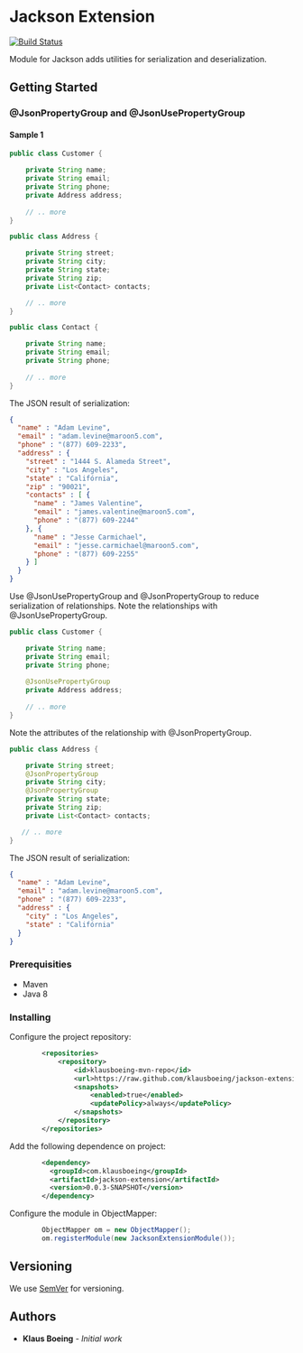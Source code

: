 # Jackson Extension
[![Build Status](https://travis-ci.org/klausboeing/jackson-extension.svg?branch=master)](https://travis-ci.org/klausboeing/jackson-extension)

Module for Jackson adds utilities for serialization and deserialization.

## Getting Started

### @JsonPropertyGroup and @JsonUsePropertyGroup

#### Sample 1

```java
public class Customer {

    private String name;
    private String email;
    private String phone;
    private Address address;
    
    // .. more
}
```

```java
public class Address {

    private String street;
    private String city;
    private String state;
    private String zip;
    private List<Contact> contacts;

    // .. more
}
```

```java
public class Contact {

    private String name;
    private String email;
    private String phone;
    
    // .. more
}

```

The JSON result of serialization:

```json
{
  "name" : "Adam Levine",
  "email" : "adam.levine@maroon5.com",
  "phone" : "(877) 609-2233",
  "address" : {
    "street" : "1444 S. Alameda Street",
    "city" : "Los Angeles",
    "state" : "Califórnia",
    "zip" : "90021",
    "contacts" : [ {
      "name" : "James Valentine",
      "email" : "james.valentine@maroon5.com",
      "phone" : "(877) 609-2244"
    }, {
      "name" : "Jesse Carmichael",
      "email" : "jesse.carmichael@maroon5.com",
      "phone" : "(877) 609-2255"
    } ]
  }
}
```

Use @JsonUsePropertyGroup and @JsonPropertyGroup to reduce serialization of relationships. Note the relationships with @JsonUsePropertyGroup.

```java
public class Customer {

    private String name;
    private String email;
    private String phone;
    
    @JsonUsePropertyGroup
    private Address address;
    
    // .. more
}
```

Note the attributes of the relationship with @JsonPropertyGroup.


```java
public class Address {

    private String street;
    @JsonPropertyGroup
    private String city;
    @JsonPropertyGroup
    private String state;
    private String zip;
    private List<Contact> contacts;

   // .. more
}
```

The JSON result of serialization:

```json
{
  "name" : "Adam Levine",
  "email" : "adam.levine@maroon5.com",
  "phone" : "(877) 609-2233",
  "address" : {
    "city" : "Los Angeles",
    "state" : "Califórnia"
  }
}
```

### Prerequisities

- Maven
- Java 8

### Installing

Configure the project repository:

```xml
        <repositories>
            <repository>
                <id>klausboeing-mvn-repo</id>
                <url>https://raw.github.com/klausboeing/jackson-extension/mvn-repo/</url>
                <snapshots>
                    <enabled>true</enabled>
                    <updatePolicy>always</updatePolicy>
                </snapshots>
            </repository>
        </repositories>
```
Add the following dependence on project:
```xml
        <dependency>
          <groupId>com.klausboeing</groupId>
          <artifactId>jackson-extension</artifactId>
          <version>0.0.3-SNAPSHOT</version>
        </dependency>
```

Configure the module in ObjectMapper:

```java
        ObjectMapper om = new ObjectMapper();
        om.registerModule(new JacksonExtensionModule());
```


## Versioning

We use [SemVer](http://semver.org/) for versioning.

## Authors

* **Klaus Boeing** - *Initial work*

